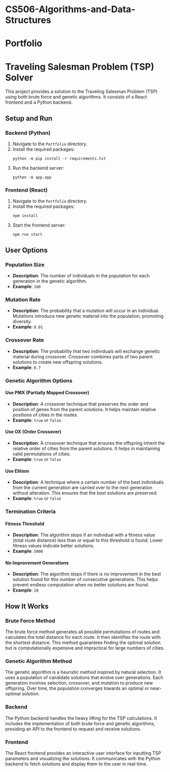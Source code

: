 # CS506-Algorithms-and-Data-Structures 

# Portfolio
# Traveling Salesman Problem (TSP) Solver

This project provides a solution to the Traveling Salesman Problem (TSP) using both brute force and genetic algorithms. It consists of a React frontend and a Python backend.

## Setup and Run

### Backend (Python)

1. Navigate to the `Portfolio` directory.
2. Install the required packages:
   ```
   python -m pip install -r requirements.txt
   ```
3. Run the backend server:
   ```
   python -m app.app
   ```

### Frontend (React)

1. Navigate to the `Portfolio` directory.
2. Install the required packages:
   ```
   npm install
   ```
3. Start the frontend server:
   ```
   npm run start
   ```

## User Options

### Population Size
- **Description**: The number of individuals in the population for each generation in the genetic algorithm.
- **Example**: `100`

### Mutation Rate
- **Description**: The probability that a mutation will occur in an individual. Mutations introduce new genetic material into the population, promoting diversity.
- **Example**: `0.01`

### Crossover Rate
- **Description**: The probability that two individuals will exchange genetic material during crossover. Crossover combines parts of two parent solutions to create new offspring solutions.
- **Example**: `0.7`

### Genetic Algorithm Options

#### Use PMX (Partially Mapped Crossover)
- **Description**: A crossover technique that preserves the order and position of genes from the parent solutions. It helps maintain relative positions of cities in the routes.
- **Example**: `true` or `false`

#### Use OX (Order Crossover)
- **Description**: A crossover technique that ensures the offspring inherit the relative order of cities from the parent solutions. It helps in maintaining valid permutations of cities.
- **Example**: `true` or `false`

#### Use Elitism
- **Description**: A technique where a certain number of the best individuals from the current generation are carried over to the next generation without alteration. This ensures that the best solutions are preserved.
- **Example**: `true` or `false`

### Termination Criteria

#### Fitness Threshold
- **Description**: The algorithm stops if an individual with a fitness value (total route distance) less than or equal to this threshold is found. Lower fitness values indicate better solutions.
- **Example**: `5000`

#### No Improvement Generations
- **Description**: The algorithm stops if there is no improvement in the best solution found for this number of consecutive generations. This helps prevent endless computation when no better solutions are found.
- **Example**: `20`

## How It Works

### Brute Force Method

The brute force method generates all possible permutations of routes and calculates the total distance for each route. It then identifies the route with the shortest distance. This method guarantees finding the optimal solution but is computationally expensive and impractical for large numbers of cities.

### Genetic Algorithm Method

The genetic algorithm is a heuristic method inspired by natural selection. It uses a population of candidate solutions that evolve over generations. Each generation involves selection, crossover, and mutation to produce new offspring. Over time, the population converges towards an optimal or near-optimal solution.

### Backend

The Python backend handles the heavy lifting for the TSP calculations. It includes the implementation of both brute force and genetic algorithms, providing an API to the frontend to request and receive solutions.

### Frontend

The React frontend provides an interactive user interface for inputting TSP parameters and visualizing the solutions. It communicates with the Python backend to fetch solutions and display them to the user in real-time.
